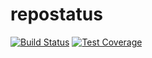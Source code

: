 # repostatus

[![Build Status](https://travis-ci.org/avattathil/repostatus.svg?branch=master)](https://travis-ci.com/avattathil/repostatus)
[![Test Coverage](https://img.shields.io/codecov/c/github/avattathil/repostatus.svg)](https://codecov.io/github/avattathil/repostatus)

